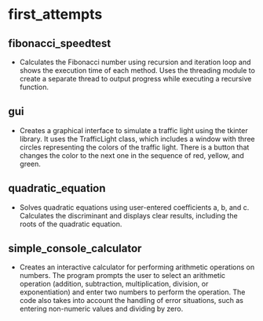 # first_attempts

## fibonacci_speedtest

- Calculates the Fibonacci number using recursion and iteration loop and shows the execution time of each method. Uses the threading module to create a separate thread to output progress while executing a recursive function.

## gui

- Creates a graphical interface to simulate a traffic light using the tkinter library. It uses the TrafficLight class, which includes a window with three circles representing the colors of the traffic light. There is a button that changes the color to the next one in the sequence of red, yellow, and green.

## quadratic_equation

- Solves quadratic equations using user-entered coefficients a, b, and c. Calculates the discriminant and displays clear results, including the roots of the quadratic equation.

## simple_console_calculator

- Creates an interactive calculator for performing arithmetic operations on numbers. The program prompts the user to select an arithmetic operation (addition, subtraction, multiplication, division, or exponentiation) and enter two numbers to perform the operation. The code also takes into account the handling of error situations, such as entering non-numeric values and dividing by zero.
